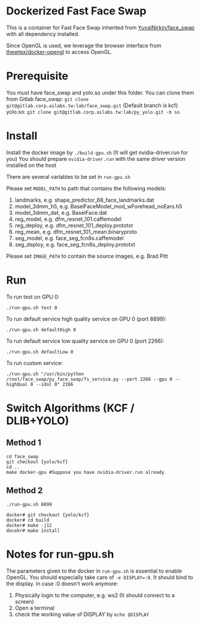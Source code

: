 # Dockerized Fast Face Swap

This is a container for Fast Face Swap inherited from [YuvalNirkin/face_swap](https://github.com/YuvalNirkin/face_swap) with all dependency installed.

Since OpenGL is used, we leverage the browser interface from [thewtex/docker-opengl](https://github.com/thewtex/docker-opengl) to
access OpenGL.

# Prerequisite 

You must have face_swap and yolo.so under this folder.
You can clone them from Gitlab
face_swap: `git clone git@gitlab.corp.ailabs.tw:lab/face_swap.git` (Default branch is kcf)
yolo.so: `git clone git@gitlab.corp.ailabs.tw:lab/py_yolo.git -b so`

# Install

Install the docker image by `./build-gpu.sh` (It will get nvidia-driver.run for you)
You should prepare `nvidia-driver.run` with the same driver version installed on the host

There are several variables to be set in `run-gpu.sh` 

Please set `MODEL_PATH` to path that contains the following models:
1. landmarks, e.g. shape_predictor_68_face_landmarks.dat
2. model_3dmm_h5, e.g. BaselFaceModel_mod_wForehead_noEars.h5
3. model_3dmm_dat, e.g. BaselFace.dat
4. reg_model, e.g. dfm_resnet_101.caffemodel
5. reg_deploy, e.g. dfm_resnet_101_deploy.prototxt
6. reg_mean, e.g. dfm_resnet_101_mean.binaryproto
7. seg_model, e.g. face_seg_fcn8s.caffemodel
8. seg_deploy, e.g. face_seg_fcn8s_deploy.prototxt

Please set `IMAGE_PATH` to contain the source images, e.g. Brad Pitt

# Run

To run test on GPU 0:

    ./run-gpu.sh test 0

To run default service high quality service on GPU 0 (port 8899):

    ./run-gpu.sh defaultHigh 0

To run default service low quality service on GPU 0 (port 2266):

    ./run-gpu.sh defaultLow 0

To run custom service:

    ./run-gpu.sh "/usr/bin/python /root/face_swap/py_face_swap/fs_service.py --port 2266 --gpu 0 --highQual 0 --idol 0" 2266

# Switch Algorithms (KCF / DLIB+YOLO)

## Method 1
    cd face_swap
    git checkout {yolo/kcf}
    cd ..
    make docker-gpu #Suppose you have nvidia-driver.run already

## Method 2
    ./run-gpu.sh 8899

    docker# git checkout {yolo/kcf}
    docker# cd build
    docker# make -j12
    docekr# make install

# Notes for run-gpu.sh

The parameters given to the docker in `run-gpu.sh` is essential to enable OpenGL.
You should especially take care of `-e DISPLAY=:0`. It should bind to the display.
In case :0 doesn't work anymore:
1. Physically login to the computer, e.g. ws2 (It should connect to a screen)
2. Open a terminal
3. check the working value of DISPLAY by `echo $DISPLAY`

